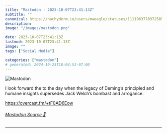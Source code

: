 ```yaml
---
title: "Mastodon - 2023-10-07T23:41:13Z"
subtitle: ""
canonical: https://hachyderm.io/users/mweagle/statuses/111196377837258583
description:
image: "/images/mastodon.png"

date: 2023-10-07T23:41:13Z
lastmod: 2023-10-07T23:41:13Z
image: ""
tags: ["Social Media"]

categories: ["mastodon"]
# generated: 2024-10-23T18:04:53-07:00
---
```

![Mastodon](/images/mastodon.png)

<p>I look forward the to the day when the legacy of Deming’s principled and humane insights supersedes Jack Welch’s bombast and arrogance. </p><p><a href="https://overcast.fm/+tF0AD6Eow" target="_blank" rel="nofollow noopener noreferrer" translate="no"><span class="invisible">https://</span><span class="">overcast.fm/+tF0AD6Eow</span><span class="invisible"></span></a></p>


###### [Mastodon Source 🐘](https://hachyderm.io/@mweagle/111196377837258583)

___
